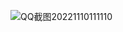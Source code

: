 ![QQ截图20221110111110](https://user-images.githubusercontent.com/117897180/201033826-451e4295-69ae-48ff-b37b-a42bf1cc7c98.png)
